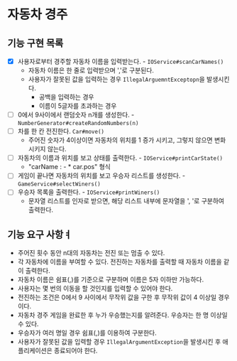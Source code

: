 # 자동차 경주

## 기능 구현 목록

- [x] 사용자로부터 경주할 자동차 이름을 입력받는다. - `IOService#scanCarNames()`
  - 자동차 이름은 한 줄로 입력받으며 ','로 구분된다.
  - 사용자가 잘못된 값을 입력하는 경우 `IllegalArguemntExceptopn`을 발생시킨다.
    - 공백을 입력하는 경우
    - 이름이 5글자를 초과하는 경우
- [ ] 0에서 9사이에서 랜덤숫자 n개를 생성한다. - `NumberGenerator#createRandomNumbers(n)`
- [ ] 차를 한 칸 전진한다. `Car#move()`
  -  주어진 숫자가 4이상이면 자동차의 위치를 1 증가 시키고, 그렇지 않으면 변화시키지 않는다.
- [ ] 자동차의 이름과 위치를 보고 상태를 출력한다. - `IOService#printCarState()`
  - "carName : - * car.pos" 형식
- [ ] 게임이 끝나면 자동차의 위치를 보고 우승자 리스트를 생성한다. - `GameService#selectWiners()`
- [ ] 우승자 목록을 출력한다. - `IOService#printWiners()`
  - 문자열 리스트를 인자로 받으면, 해당 리스트 내부에 문자열을 ', '로 구분하여 출력한다.

## 기능 요구 사항ㅕ

- 주어진 횟수 동안 n대의 자동차는 전진 또는 멈출 수 있다.
- 각 자동차에 이름을 부여할 수 있다. 전진하는 자동차를 출력할 때 자동차 이름을 같이 출력한다.
- 자동차 이름은 쉼표(,)를 기준으로 구분하며 이름은 5자 이하만 가능하다.
- 사용자는 몇 번의 이동을 할 것인지를 입력할 수 있어야 한다.
- 전진하는 조건은 0에서 9 사이에서 무작위 값을 구한 후 무작위 값이 4 이상일 경우이다.
- 자동차 경주 게임을 완료한 후 누가 우승했는지를 알려준다. 우승자는 한 명 이상일 수 있다.
- 우승자가 여러 명일 경우 쉼표(,)를 이용하여 구분한다.
- 사용자가 잘못된 값을 입력할 경우 `IllegalArgumentException`을 발생시킨 후 애플리케이션은 종료되어야 한다.

